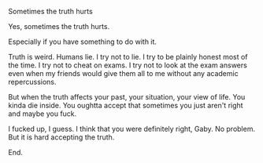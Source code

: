 Sometimes the truth hurts

Yes, sometimes the truth hurts.

Especially if you have something to do with it.

Truth is weird. Humans lie. I try not to lie. I try to be
plainly honest most of the time. I try not to cheat on 
exams. I try not to look at the exam answers even when my
friends would give them all to me without any academic 
repercussions.

But when the truth affects your past, your situation,
your view of life. You kinda die inside. You oughtta accept
that sometimes you just aren't right and maybe you fuck.

I fucked up, I guess. I think that you were definitely right,
Gaby. No problem. But it is hard accepting the truth.

End.


